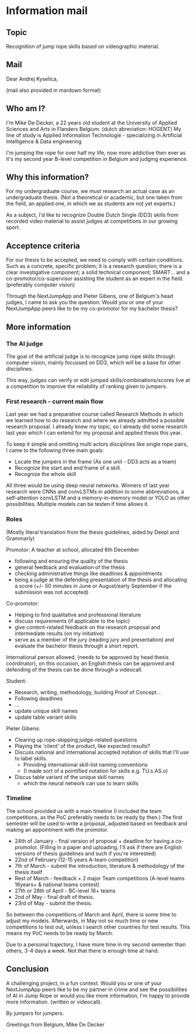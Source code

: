 # Information mail

## Topic

Recognition of jump rope skills based on videographic material.

## Mail

Dear Andrej Kyselica,

(mail also provided in mardown format)

## Who am I?

I'm Mike De Decker, a 22 years old student at the University of Applied Sciences and Arts in Flanders Belgium. (dutch abreviation: HOGENT)
My line of study is Applied Information Technologie - specializing in Artificial Intelligence & Data engineering

I'm jumping the rope for over half my life, now more addictive then ever as it's my second year B-level competition in Belgium and judging experience.

## Why this information?

For my undergraduate course, we must research an actual case as an undergraduate thesis. (Not a theoretical or academic, but one taken from the field, an applied one, in which we as students are not yet experts.)

As a subject, I'd like to recognize Double Dutch Single (DD3) skills from recorded video material to assist judges at competitions in our growing sport.

## Acceptence criteria

For our thesis to be accepted, we need to comply with certain conditions. Such as a concrete, specific problem; it is a research question; there is a clear investigative component; a solid technical component; SMART... and a co-promotor/co-supervisor assisting the student as an expert in the field. (preferably computer vision)

Through the NextJumpApp and Pieter Gibens, one of Belgium's head judges, I came to ask you the question: Would you or one of your NextJumpApp peers like to be my co-promotor for my bachelor thesis?

## More information

### The AI judge

The goal of the artificial judge is to recognize jump rope skills through computer vision, mainly focussed on DD3, which will be a base for other disciplines.

This way, judges can verify or edit jumped skills/combinations/scores live at a competition to improve the reliability of ranking given to jumpers.

### First research - current main flow

Last year we had a preparative course called Research Methods in which we learned how to do research and where we already admitted a possible research proposal. I already knew my topic, so I already did some research last year which I can extend for my proposal and applied thesis this year.

To keep it simple and omitting multi actors disciplines like single rope pairs, I came to the following three main goals:

- Locate the jumpers in the frame (As one unit - DD3 acts as a team)
- Recognize the start and end frame of a skill.
- Recognize the whole skill

All three would be using deep neural networks. Winners of last year research were CNNs and convLSTMs in addition to some abbreviations, a self-attention convLSTM and a memory-in-memory model or YOLO as other possibilities. Multiple models can be testen if time allows it.

### Roles

(Mostly literal translation from the thesis guidelines, aided by Deepl and Grammarly)

Promotor: A teacher at school, allocated 6th December

- following and ensuring the quality of the thesis
- general feedback and evaluation of the thesis
- checking administrative things like deadlines & appointments
- being a judge at the defending presentation of the thesis and allocating a score (+/- 50 minutes in June or August/early September if the submission was not accepted)

Co-promotor:

- Helping to find qualitative and professional literature
- discuss requirements (if applicable to the topic)
- give content-related feedback on the research proposal and
intermediate results (on my initiative)
- serve as a member of the jury (reading jury and presentation) and evaluate the bachelor thesis through a short report.

International person allowed, (needs to be approved by head thesis coördinator), on this occasion, an English thesis can be approved and defending of the thesis can be done through a videocall.

Student:

- Research, writing, methodology, building Proof of Concept... 
- Following deadlines
- ...
- update unique skill names
- update table variant skills

Pieter Gibens:

- Clearing up rope-skipping judge-related questions
- Playing the 'client' of the product, like expected results?
- Discuss national and international accepted notation of skills that I'll use to label skills.
  - Providing international skill-list naming conventions
  - (I made sort of a pointified notation for skills e.g. TU.s.AS.o)
- Discus table variant of the unique skill names
  - which the neural network can use to learn skills

### Timeline

The school provided us with a main timeline (I included the team competitions, as the PoC preferably needs to be ready by then.)
The first semester will be used to write a proposal, adjusted based on feedback and making an appointment with the promotor.

- 24th of January - final version of proposal + deadline for having a co-promotor. (Filling in a paper and uploading, I'll ask if there are English versions of thesis guidelines and such if you're interested)
- 22nd of February (12-15 years A-team competition)
- 7th of March - submit the introduction, literature & methodology of the thesis itself
- Rest of March - feedback + 2 major Team competitions (A-level teams 16years+ & national teams contest)
- 27th or 28th of April - BC-level 16+ teams
- 2nd of May - final draft of thesis.
- 23rd of May - submit the thesis.

So between the competitions of March and April, there is some time to adjust my models. Afterwards, in May not so much time or new competitions to test out, unless I search other countries for test results. This means my PoC needs to be ready by March.

Due to a personal trajectory, I have more time in my second semester than others, 3-4 days a week. Not that there is enough time at hand.

## Conclusion

A challenging project, in a fun context.
Would you or one of your NextJumpApp peers like to be my partner in crime and see the possibilities of AI in Jump Rope or would you like more information, I'm happy to provide more information. (written or videocall).

By jumpers for jumpers.

Greetings from Belgium,
Mike De Decker
